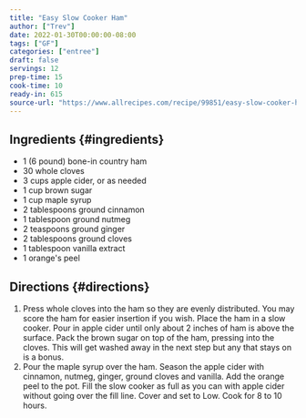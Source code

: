 ```yaml
---
title: "Easy Slow Cooker Ham"
author: ["Trev"]
date: 2022-01-30T00:00:00-08:00
tags: ["GF"]
categories: ["entree"]
draft: false
servings: 12
prep-time: 15
cook-time: 10
ready-in: 615
source-url: "https://www.allrecipes.com/recipe/99851/easy-slow-cooker-ham/"
---
```


## Ingredients {#ingredients}

-   1 (6 pound) bone-in country ham
-   30 whole cloves
-   3 cups apple cider, or as needed
-   1 cup brown sugar
-   1 cup maple syrup
-   2 tablespoons ground cinnamon
-   1 tablespoon ground nutmeg
-   2 teaspoons ground ginger
-   2 tablespoons ground cloves
-   1 tablespoon vanilla extract
-   1 orange's peel


## Directions {#directions}

1.  Press whole cloves into the ham so they are evenly distributed. You may score the ham for easier insertion if you wish. Place the ham in a slow cooker. Pour in apple cider until only about 2 inches of ham is above the surface. Pack the brown sugar on top of the ham, pressing into the cloves. This will get washed away in the next step but any that stays on is a bonus.
2.  Pour the maple syrup over the ham. Season the apple cider with cinnamon, nutmeg, ginger, ground cloves and vanilla. Add the orange peel to the pot. Fill the slow cooker as full as you can with apple cider without going over the fill line. Cover and set to Low. Cook for 8 to 10 hours.
